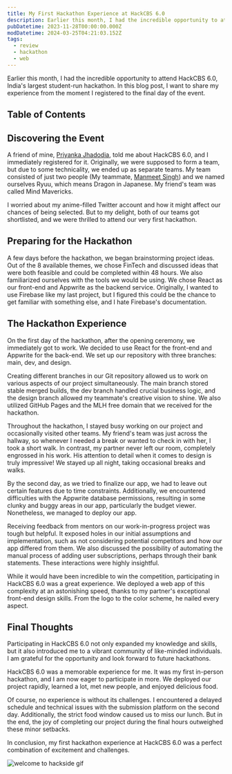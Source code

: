 ```yaml
---
title: My First Hackathon Experience at HackCBS 6.0
description: Earlier this month, I had the incredible opportunity to attend HackCBS 6.0, India largest student-run hackathon, which was also my first ever hackathon. In this blog post, I want to share my experience from the moment I registered to the final day of the event.
pubDatetime: 2023-11-28T00:00:00.000Z
modDatetime: 2024-03-25T04:21:03.152Z
tags:
  - review
  - hackathon
  - web
---
```


Earlier this month, I had the incredible opportunity to attend HackCBS 6.0, India's largest student-run hackathon. In this blog post, I want to share my experience from the moment I registered to the final day of the event.

## Table of Contents

## Discovering the Event

A friend of mine, [Priyanka Jhadodia](https://www.linkedin.com/in/priyanka-buccky), told me about HackCBS 6.0, and I immediately registered for it. Originally, we were supposed to form a team, but due to some technicality, we ended up as separate teams. My team consisted of just two people (My teammate, [Manmeet Singh](https://www.linkedin.com/in/manmeet-singh7)) and we named ourselves Ryuu, which means Dragon in Japanese. My friend's team was called Mind Mavericks.

I worried about my anime-filled Twitter account and how it might affect our chances of being selected. But to my delight, both of our teams got shortlisted, and we were thrilled to attend our very first hackathon.

## Preparing for the Hackathon

A few days before the hackathon, we began brainstorming project ideas. Out of the 8 available themes, we chose FinTech and discussed ideas that were both feasible and could be completed within 48 hours. We also familiarized ourselves with the tools we would be using. We chose React as our front-end and Appwrite as the backend service. Originally, I wanted to use Firebase like my last project, but I figured this could be the chance to get familiar with something else, and I hate Firebase's documentation.

## The Hackathon Experience

On the first day of the hackathon, after the opening ceremony, we immediately got to work. We decided to use React for the front-end and Appwrite for the back-end. We set up our repository with three branches: main, dev, and design.

Creating different branches in our Git repository allowed us to work on various aspects of our project simultaneously. The main branch stored stable merged builds, the dev branch handled crucial business logic, and the design branch allowed my teammate's creative vision to shine. We also utilized GitHub Pages and the MLH free domain that we received for the hackathon.

Throughout the hackathon, I stayed busy working on our project and occasionally visited other teams. My friend's team was just across the hallway, so whenever I needed a break or wanted to check in with her, I took a short walk. In contrast, my partner never left our room, completely engrossed in his work. His attention to detail when it comes to design is truly impressive! We stayed up all night, taking occasional breaks and walks.

By the second day, as we tried to finalize our app, we had to leave out certain features due to time constraints. Additionally, we encountered difficulties with the Appwrite database permissions, resulting in some clunky and buggy areas in our app, particularly the budget viewer. Nonetheless, we managed to deploy our app.

Receiving feedback from mentors on our work-in-progress project was tough but helpful. It exposed holes in our initial assumptions and implementation, such as not considering potential competitors and how our app differed from them. We also discussed the possibility of automating the manual process of adding user subscriptions, perhaps through their bank statements. These interactions were highly insightful.

While it would have been incredible to win the competition, participating in HackCBS 6.0 was a great experience. We deployed a web app of this complexity at an astonishing speed, thanks to my partner's exceptional front-end design skills. From the logo to the color scheme, he nailed every aspect.

## Final Thoughts

Participating in HackCBS 6.0 not only expanded my knowledge and skills, but it also introduced me to a vibrant community of like-minded individuals. I am grateful for the opportunity and look forward to future hackathons.

HackCBS 6.0 was a memorable experience for me. It was my first in-person hackathon, and I am now eager to participate in more. We deployed our project rapidly, learned a lot, met new people, and enjoyed delicious food.

Of course, no experience is without its challenges. I encountered a delayed schedule and technical issues with the submission platform on the second day. Additionally, the strict food window caused us to miss our lunch. But in the end, the joy of completing our project during the final hours outweighed these minor setbacks.

In conclusion, my first hackathon experience at HackCBS 6.0 was a perfect combination of excitement and challenges.

![welcome to hackside gif](@assets/images/welcome-to-hackside.gif)
